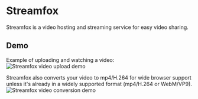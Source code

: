 # Streamfox

Streamfox is a video hosting and streaming service for easy video sharing.

## Demo
Example of uploading and watching a video:
![Streamfox video upload demo](upload_example.gif)

Streamfox also converts your video to mp4/H.264 for wide browser support unless it's already in a widely supported format (mp4/H.264 or WebM/VP9).
![Streamfox video conversion demo](format_conversion_example.gif)
